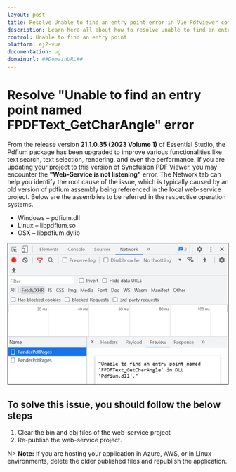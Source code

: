 ```yaml
---
layout: post
title: Resolve Unable to find an entry point error in Vue Pdfviewer component | Syncfusion
description: Learn here all about how to resolve unable to find an entry point error in Syncfusion Vue Pdfviewer component of Syncfusion Essential JS 2 and more.
control: Unable to find an entry point
platform: ej2-vue
documentation: ug
domainurl: ##DomainURL##
---
```


# Resolve "Unable to find an entry point named FPDFText_GetCharAngle" error

From the release version **21.1.0.35 (2023 Volume 1)** of Essential Studio, the Pdfium package has been upgraded to improve various functionalities like text search, text selection, rendering, and even the performance. If you are updating your project to this version of Syncfusion PDF Viewer, you may encounter the **"Web-Service is not listening"** error. The Network tab can help you identify the root cause of the issue, which is typically caused by an old version of pdfium assembly being referenced in the local web-service project. Below are the assemblies to be referred in the respective operation systems.

* Windows – pdfium.dll
* Linux – libpdfium.so
* OSX – libpdfium.dylib

![Error information in the Network tab](../../pdfviewer/images/ErrorinformationuintheNetworkTab.png)

## To solve this issue, you should follow the below steps

1. Clear the bin and obj files of the web-service project
2. Re-publish the web-service project.

N> **Note:** If you are hosting your application in Azure, AWS, or in Linux environments, delete the older published files and republish the application.